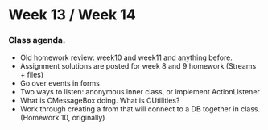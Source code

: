 # Week 13 / Week 14


### Class agenda.

 - Old homework review: week10 and week11 and anything before.
 - Assignment solutions are posted for week 8 and 9 homework (Streams + files)
 - Go over events in forms
 - Two ways to listen: anonymous inner class, or implement ActionListener
 - What is CMessageBox doing. What is CUtilities?
 - Work through creating a from that will connect to a DB together in class. (Homework 10, originally)
